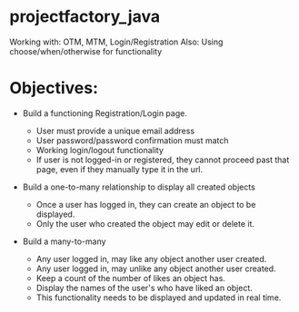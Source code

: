 # projectfactory_java
Working with: OTM, MTM, Login/Registration
Also: Using choose/when/otherwise for functionality


# Objectives:
- Build a functioning Registration/Login page. 
  - User must provide a unique email address
  - User password/password confirmation must match
  - Working login/logout functionality
  - If user is not logged-in or registered, they cannot proceed past that page, even if they manually type it in the url. 
  
- Build a one-to-many relationship to display all created objects
  - Once a user has logged in, they can create an object to be displayed. 
  - Only the user who created the object may edit or delete it. 
  
- Build a many-to-many 
  - Any user logged in, may like any object another user created.
  - Any user logged in, may unlike any object another user created.
  - Keep a count of the number of likes an object has.
  - Display the names of the user's who have liked an object.
  - This functionality needs to be displayed and updated in real time.
